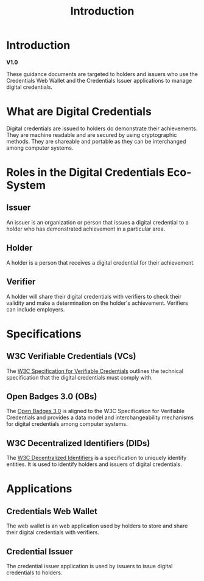 ﻿---
title: Introduction
description: These guidance documents are for holders and issuers who use the Credentials Web Wallet and the Credentials Issuer applications.
has_children: false
nav_order: 1
---

# Introduction
**V1.0**

These guidance documents are targeted to holders and issuers who use the Credentials Web Wallet and the Credentials Issuer applications to manage digital credentials.

# What are Digital Credentials

Digital credentials are issued to holders do demonstrate their achievements. They are machine readable and are secured by using cryptographic methods. They are shareable and portable as they can be interchanged among computer systems.

# Roles in the Digital Credentials Eco-System

## Issuer

An issuer is an organization or person that issues a digital credential to a holder who has demonstrated achievement in a particular area.

## Holder

A holder is a person that receives a digital credential for their achievement.

## Verifier

A holder will share their digital credentials with verifiers to check their validity and make a determination on the holder's achievement. Verifiers can include employers.

# Specifications

## W3C Verifiable Credentials (VCs)

The [W3C Specification for Verifiable Credentials](https://www.w3.org/TR/vc-overview) outlines the technical specification that the digital credentials must comply with.

## Open Badges 3.0 (OBs)

The [Open Badges 3.0](https://www.imsglobal.org/spec/ob/v3p0) is aligned to the W3C Specification for Verifiable Credentials and provides a data model and interchangeability mechanisms for digital credentials among computer systems.

## W3C Decentralized Identifiers (DIDs)

The [W3C Decentralized Identifiers](https://www.w3.org/TR/did-1.1/) is a specification to uniquely identify entities. It is used to identify holders and issuers of digital credentials.

# Applications

## Credentials Web Wallet

The web wallet is an web application used by holders to store and share their digital credentials with verifiers.

## Credential Issuer

The credential issuer application is used by issuers to issue digital credentials to holders.



